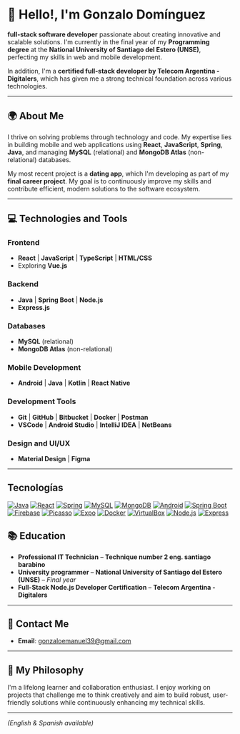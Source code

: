 # 👋 Hello!, I'm **Gonzalo Domínguez**



 **full-stack software developer** passionate about creating innovative and scalable solutions. I'm currently in the final year of my **Programming degree** at the **National University of Santiago del Estero (UNSE)**, perfecting my skills in web and mobile development.  

In addition, I'm a **certified full-stack developer by Telecom Argentina - Digitalers**, which has given me a strong technical foundation across various technologies.  

---

## 🌍 About Me  

I thrive on solving problems through technology and code. My expertise lies in building mobile and web applications using **React**, **JavaScript**, **Spring**, **Java**, and managing **MySQL** (relational) and **MongoDB Atlas** (non-relational) databases.  

My most recent project is a **dating app**, which I'm developing as part of my **final career project**. My goal is to continuously improve my skills and contribute efficient, modern solutions to the software ecosystem.  

---

## 💻 Technologies and Tools  

### **Frontend**  
- **React** | **JavaScript** | **TypeScript** | **HTML/CSS**  
- Exploring **Vue.js**  

### **Backend**  
- **Java** | **Spring Boot** | **Node.js**  
- **Express.js**  

### **Databases**  
- **MySQL** (relational)  
- **MongoDB Atlas** (non-relational)  

### **Mobile Development**  
- **Android** | **Java** | **Kotlin** | **React Native**   

### **Development Tools**  
- **Git** | **GitHub** | **Bitbucket** | **Docker** | **Postman**  
- **VSCode** | **Android Studio** | **IntelliJ IDEA**  | **NetBeans** 

### **Design and UI/UX**  
- **Material Design** | **Figma**

---
## Tecnologías

[![Java](https://img.shields.io/badge/Java-007396?style=for-the-badge&logo=java&logoColor=white)](https://www.java.com)
[![React](https://img.shields.io/badge/React-61DAFB?style=for-the-badge&logo=react&logoColor=black)](https://reactjs.org/)
[![Spring](https://img.shields.io/badge/Spring-6DB33F?style=for-the-badge&logo=spring&logoColor=white)](https://spring.io/)
[![MySQL](https://img.shields.io/badge/MySQL-4479A1?style=for-the-badge&logo=mysql&logoColor=white)](https://www.mysql.com/)
[![MongoDB](https://img.shields.io/badge/MongoDB-47A248?style=for-the-badge&logo=mongodb&logoColor=white)](https://www.mongodb.com/)
[![Android](https://img.shields.io/badge/Android-3DDC84?style=for-the-badge&logo=android&logoColor=white)](https://developer.android.com/)
[![Spring Boot](https://img.shields.io/badge/Spring%20Boot-6DB33F?style=for-the-badge&logo=springboot&logoColor=white)](https://spring.io/projects/spring-boot)
[![Firebase](https://img.shields.io/badge/Firebase-FFCA28?style=for-the-badge&logo=firebase&logoColor=black)](https://firebase.google.com/)
[![Picasso](https://img.shields.io/badge/Picasso-008C55?style=for-the-badge&logo=picasso&logoColor=white)](https://square.github.io/picasso/)
[![Expo](https://img.shields.io/badge/Expo-1B1F23?style=for-the-badge&logo=expo&logoColor=white)](https://expo.dev/)
[![Docker](https://img.shields.io/badge/Docker-2496ED?style=for-the-badge&logo=docker&logoColor=white)](https://www.docker.com/)
[![VirtualBox](https://img.shields.io/badge/VirtualBox-183A61?style=for-the-badge&logo=virtualbox&logoColor=white)](https://www.virtualbox.org/)
[![Node.js](https://img.shields.io/badge/Node.js-339933?style=for-the-badge&logo=node.js&logoColor=white)](https://nodejs.org/)
[![Express](https://img.shields.io/badge/Express-000000?style=for-the-badge&logo=express&logoColor=white)](https://expressjs.com/)



## 📚 Education  
- **Professional IT Technician** – **Technique number 2 eng. santiago barabino**  
- **University programmer** – **National University of Santiago del Estero (UNSE)** – *Final year*  
- **Full-Stack Node.js Developer Certification** – **Telecom Argentina - Digitalers**  

---

## 📩 Contact Me  

- **Email**: [gonzaloemanuel39@gmail.com](mailto:gonzaloemanuel39@gmail.com)  

---

## 🚀 My Philosophy  

I'm a lifelong learner and collaboration enthusiast. I enjoy working on projects that challenge me to think creatively and aim to build robust, user-friendly solutions while continuously enhancing my technical skills.  

--- 

*(English & Spanish available)*  
